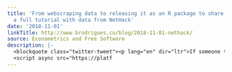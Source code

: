 ```yaml
---
title: 'From webscraping data to releasing it as an R package to share with the world:
  a full tutorial with data from NetHack'
date: '2018-11-01'
linkTitle: http://www.brodrigues.co/blog/2018-11-01-nethack/
source: Econometrics and Free Software
description: |-
  <blockquote class="twitter-tweet"><p lang="en" dir="ltr">If someone told me a decade ago (back before I&#39;d ever heard the term &quot;roguelike&quot;) what I&#39;d be doing today, I would have trouble believing this...<br><br>Yet here we are. <a href="https://t.co/N6Hh6A4tWl">pic.twitter.com/N6Hh6A4tWl</a></p>&mdash; Josh Ge (@GridSageGames) <a href="https://twitter.com/GridSageGames/status/1009664438683648001?ref_src=twsrc%5Etfw">June 21, 2018</a></blockquote>
  <script async src="https://platf
---
```


